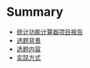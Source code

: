 # Summary

* [统计功能计算器项目报告](README.md)
* [选题背景](chapter1.md)
* [选题内容](xuan_ti_nei_rong.md)
* [实现方式](shi_xian_fang_shi.md)

